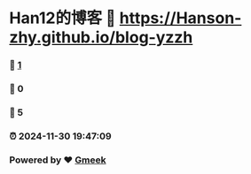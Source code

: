 # Han12的博客 :link: https://Hanson-zhy.github.io/blog-yzzh 
### :page_facing_up: [1](https://Hanson-zhy.github.io/blog-yzzh/tag.html) 
### :speech_balloon: 0 
### :hibiscus: 5 
### :alarm_clock: 2024-11-30 19:47:09 
### Powered by :heart: [Gmeek](https://github.com/Meekdai/Gmeek)
